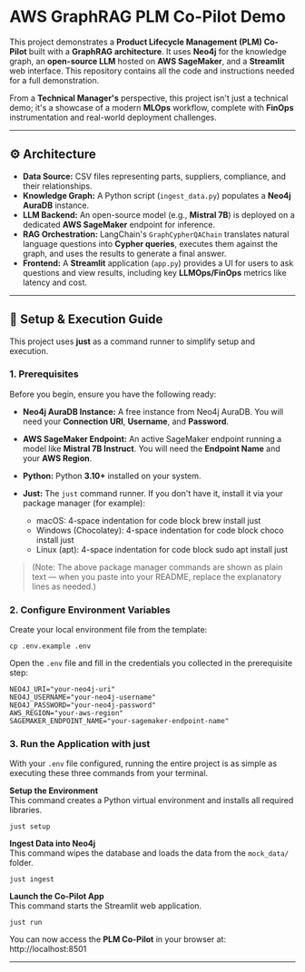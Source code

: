 # AWS GraphRAG PLM Co-Pilot Demo

This project demonstrates a **Product Lifecycle Management (PLM) Co-Pilot** built with a **GraphRAG architecture**. It uses **Neo4j** for the knowledge graph, an **open-source LLM** hosted on **AWS SageMaker**, and a **Streamlit** web interface. This repository contains all the code and instructions needed for a full demonstration.

From a **Technical Manager's** perspective, this project isn't just a technical demo; it's a showcase of a modern **MLOps** workflow, complete with **FinOps** instrumentation and real-world deployment challenges.

---

## ⚙️ Architecture

- **Data Source:** CSV files representing parts, suppliers, compliance, and their relationships.
- **Knowledge Graph:** A Python script (`ingest_data.py`) populates a **Neo4j AuraDB** instance.
- **LLM Backend:** An open-source model (e.g., **Mistral 7B**) is deployed on a dedicated **AWS SageMaker** endpoint for inference.
- **RAG Orchestration:** LangChain's `GraphCypherQAChain` translates natural language questions into **Cypher queries**, executes them against the graph, and uses the results to generate a final answer.
- **Frontend:** A **Streamlit** application (`app.py`) provides a UI for users to ask questions and view results, including key **LLMOps/FinOps** metrics like latency and cost.

---

## 🚀 Setup & Execution Guide

This project uses **just** as a command runner to simplify setup and execution.

### 1. Prerequisites

Before you begin, ensure you have the following ready:

- **Neo4j AuraDB Instance:** A free instance from Neo4j AuraDB. You will need your **Connection URI**, **Username**, and **Password**.
- **AWS SageMaker Endpoint:** An active SageMaker endpoint running a model like **Mistral 7B Instruct**. You will need the **Endpoint Name** and your **AWS Region**.
- **Python:** Python **3.10+** installed on your system.
- **Just:** The `just` command runner. If you don't have it, install it via your package manager (for example):
    
    - macOS:
        4-space indentation for code block
        brew install just
    - Windows (Chocolatey):
        4-space indentation for code block
        choco install just
    - Linux (apt):
        4-space indentation for code block
        sudo apt install just

> (Note: The above package manager commands are shown as plain text — when you paste into your README, replace the explanatory lines as needed.)

### 2. Configure Environment Variables

Create your local environment file from the template:

    cp .env.example .env

Open the `.env` file and fill in the credentials you collected in the prerequisite step:

    NEO4J_URI="your-neo4j-uri"
    NEO4J_USERNAME="your-neo4j-username"
    NEO4J_PASSWORD="your-neo4j-password"
    AWS_REGION="your-aws-region"
    SAGEMAKER_ENDPOINT_NAME="your-sagemaker-endpoint-name"

### 3. Run the Application with just

With your `.env` file configured, running the entire project is as simple as executing these three commands from your terminal.

**Setup the Environment**  
This command creates a Python virtual environment and installs all required libraries.

    just setup

**Ingest Data into Neo4j**  
This command wipes the database and loads the data from the `mock_data/` folder.

    just ingest

**Launch the Co-Pilot App**  
This command starts the Streamlit web application.

    just run

You can now access the **PLM Co-Pilot** in your browser at:  
http://localhost:8501

---